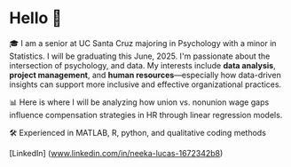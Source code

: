 # Hello 👋

🎓 I am a senior at UC Santa Cruz majoring in Psychology with a minor in Statistics. I will be graduating this June, 2025. I'm passionate about the intersection of psychology, and data. My interests include **data analysis**, **project management**, and **human resources**—especially how data-driven insights can support more inclusive and effective organizational practices.

📊 Here is where I will be analyzing how union vs. nonunion wage gaps influence compensation strategies in HR through linear regression models.

🛠️ Experienced in MATLAB, R, python, and qualitative coding methods  

<!-- Optional links -->
[LinkedIn] (www.linkedin.com/in/neeka-lucas-1672342b8) 
